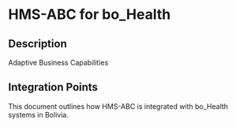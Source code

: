 # HMS-ABC for bo_Health

## Description

Adaptive Business Capabilities

## Integration Points

This document outlines how HMS-ABC is integrated with bo_Health systems in Bolivia.
